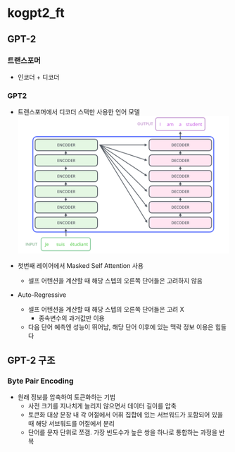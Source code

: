 # kogpt2_ft

## GPT-2
### 트랜스포머
- 인코더 + 디코더
### GPT2
- 트랜스포머에서 디코더 스택만 사용한 언어 모델
![트랜스포머](./img/transfromer.png)

- 첫번째 레이어에서 Masked Self Attention 사용
  - 셀프 어텐션을 계산할 때 해당 스텝의 오른쪽 단어들은 고려하지 않음

- Auto-Regressive
  - 셀프 어텐션을 계산할 때 해당 스텝의 오른쪽 단어들은 고려 X
    - 종속변수의 과거값만 이용
  - 다음 단어 예측엔 성능이 뛰어남, 해당 단어 이후에 있는 맥락 정보 이용은 힘들다

## GPT-2 구조
### Byte Pair Encoding
- 원래 정보를 압축하여 토큰화하는 기법
  - 사전 크기를 지나치게 늘리지 않으면서 데이터 길이를 압축
  - 토큰화 대상 문장 내 각 어절에서 어휘 집합에 있는 서브워드가 포함되어 있을 때 해당 서브워드를 어절에서 분리
  - 단어를 문자 단위로 쪼갬. 가장 빈도수가 높은 쌍을 하나로 통합하는 과정을 반복